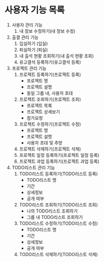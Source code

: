 # 사용자 기능 목록

1. 사용자 관리 기능
    1. 내 정보 수정하기(내 정보 수정)
2. 출결 관리 기능
    1. 입실하기 (입실)
    2. 퇴실하기 (퇴실)
    3. 내 출석 현황 조회하기(내 출석 현황 조회)
    4. 유고결석 등록하기(유고결석 등록)
3. 프로젝트 관리 기능
    1. 프로젝트 등록하기(프로젝트 등록)
        - 프로젝트 명
        - 프로젝트 설명
        - 동일 그룹 내, 사용자 초대
    2. 프로젝트 조회하기(프로젝트 조회)
        - 프로젝트 목록
        - 프로젝트 상세보기
        - 참가요청
    3. 프로젝트 수정하기(프로젝트 수정)
        - 프로젝트 명
        - 프로젝트 설명
        - 사용자 초대 및 추방
    4. 프로젝트 삭제하기(프로젝트 삭제)
    5. 프로젝트 일정 등록하기(프로젝트 일정 등록)
    6. 프로젝트 과업 등록하기(프로젝트 과업 등록)
4. TODO리스트 관리 기능
    1. TODO리스트 등록하기(TODO리스트 등록)
        - TODO리스트 명
        - 기간
        - 상세정보
        - 공개 여부
    2. TODO리스트 조회하기(TODO리스트 조회)
        - 나의 TODO리스트 조회하기
        - 그룹 내 TODO리스트 조회하기
    3. TODO리스트 수정하기(TODO리스트 수정)
        - TODO리스트 명
        - 기간
        - 상세정보
        - 공개 여부
    4. TODO리스트 삭제하기(TODO리스트 삭제)